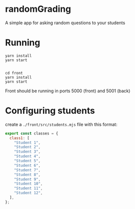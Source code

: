 # randomGrading

A simple app for asking random questions to your students

# Running

```
yarn install
yarn start


cd front
yarn install
yarn start
```

Front should be running in ports 5000 (front) and 5001 (back)

# Configuring students

create a `./front/src/students.mjs` file with this format:

```js
export const classes = {
  class1: [
    "Student 1",
    "Student 2",
    "Student 3",
    "Student 4",
    "Student 5",
    "Student 6",
    "Student 7",
    "Student 8",
    "Student 9",
    "Student 10",
    "Student 11",
    "Student 12",
  ],
};
```
